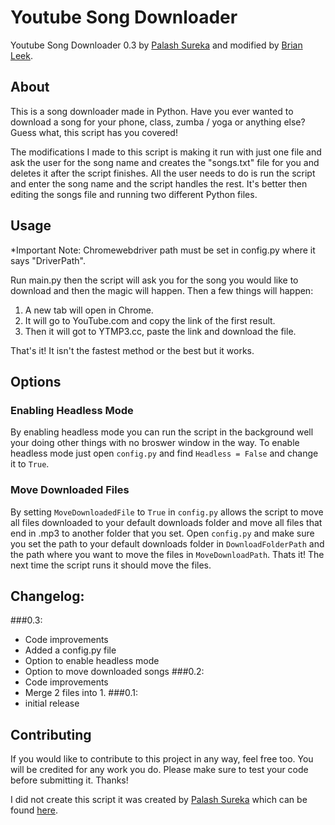 # Youtube Song Downloader
Youtube Song Downloader 0.3 by [Palash Sureka](https://github.com/fast-and-curious-1910) and modified by [Brian Leek](https://github.com/BrianLeek).

## About 
This is a song downloader made in Python. Have you ever wanted to download a song for your phone, class, zumba / yoga or anything else? Guess what, this script has you covered!

The modifications I made to this script is making it run with just one file and ask the user for the song name and creates the "songs.txt" file for you and deletes it after the script finishes. All the user needs to do is run the script and enter the song name and the script handles the rest. It's better then editing the songs file and running two different Python files.

## Usage

*Important Note: Chromewebdriver path must be set in config.py where it says "DriverPath".

Run main.py then the script will ask you for the song you would like to download and then the magic will happen. Then a few things will happen:

1. A new tab will open in Chrome.
2. It will go to YouTube.com and copy the link of the first result.
3. Then it will got to YTMP3.cc, paste the link and download the file.

That's it! It isn't the fastest method or the best but it works.

## Options

### Enabling Headless Mode
By enabling headless mode you can run the script in the background well your doing other things with no broswer window in the way. To enable headless mode just open `config.py` and find `Headless = False` and change it to `True`.

### Move Downloaded Files
By setting `MoveDownloadedFile` to `True` in `config.py` allows the script to move all files downloaded to your default downloads folder and move all files that end in .mp3 to another folder that you set. Open `config.py` and make sure you set the path to your default downloads folder in `DownloadFolderPath` and the path where you want to move the files in `MoveDownloadPath`. Thats it! The next time the script runs it should move the files.

## Changelog:
###0.3:
 - Code improvements
 - Added a config.py file
 - Option to enable headless mode
 - Option to move downloaded songs
###0.2:
 - Code improvements
 - Merge 2 files into 1.
###0.1:
 - initial release

## Contributing
If you would like to contribute to this project in any way, feel free too. You will be credited for any work you do. Please make sure to test your code before submitting it. Thanks!


I did not create this script it was created by [Palash Sureka](https://github.com/fast-and-curious-1910) which can be found [here](https://github.com/fast-and-curious-1910/Youtube-Song-Downloader).